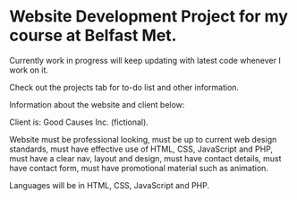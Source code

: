 # Website Development Project for my course at Belfast Met.

Currently work in progress will keep updating with latest code whenever I work on it.

Check out the projects tab for to-do list and other information.

Information about the website and client below:

Client is: Good Causes Inc. (fictional).

Website must be professional looking, must be up to current web design standards, must have effective use of HTML, CSS, JavaScript and PHP, must have a clear nav, layout and design, must have contact details, must have contact form, must have promotional material such as animation.

Languages will be in HTML, CSS, JavaScript and PHP.
